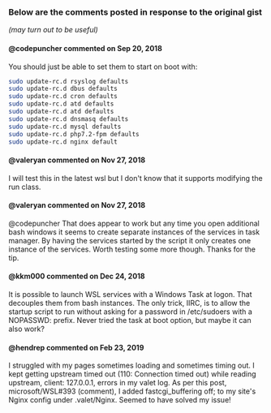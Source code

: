 ### Below are the comments posted in response to the original gist
_(may turn out to be useful)_

#### @codepuncher commented on Sep 20, 2018
You should just be able to set them to start on boot with:

```sh
sudo update-rc.d rsyslog defaults
sudo update-rc.d dbus defaults
sudo update-rc.d cron defaults
sudo update-rc.d atd defaults
sudo update-rc.d atd defaults
sudo update-rc.d dnsmasq defaults
sudo update-rc.d mysql defaults
sudo update-rc.d php7.2-fpm defaults
sudo update-rc.d nginx default
```

#### @valeryan commented on Nov 27, 2018
I will test this in the latest wsl but I don't know that it supports modifying the run class.

#### @valeryan commented on Nov 27, 2018
@codepuncher That does appear to work but any time you open additional bash windows it seems to create separate instances of the services in task manager. 
By having the services started by the script it only creates one instance of the services. Worth testing some more though. Thanks for the tip.

#### @kkm000 commented on Dec 24, 2018
It is possible to launch WSL services with a Windows Task at logon. That decouples them from bash instances. 
The only trick, IIRC, is to allow the startup script to run without asking for a password in /etc/sudoers with a NOPASSWD: prefix.
Never tried the task at boot option, but maybe it can also work?

#### @hendrep commented on Feb 23, 2019
I struggled with my pages sometimes loading and sometimes timing out.
I kept getting upstream timed out (110: Connection timed out) while reading upstream, client: 127.0.0.1,  errors in my valet log.
As per this post, microsoft/WSL#393 (comment), I added fastcgi_buffering off; to my site's Nginx config under .valet/Nginx. Seemed to have solved my issue!